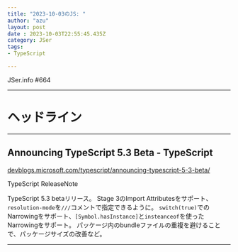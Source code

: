 ```yaml
---
title: "2023-10-03のJS: "
author: "azu"
layout: post
date : 2023-10-03T22:55:45.435Z
category: JSer
tags:
- TypeScript

---
```


JSer.info #664

----

<h1 class="site-genre">ヘッドライン</h1>

----

## Announcing TypeScript 5.3 Beta - TypeScript
[devblogs.microsoft.com/typescript/announcing-typescript-5-3-beta/](https://devblogs.microsoft.com/typescript/announcing-typescript-5-3-beta/ "Announcing TypeScript 5.3 Beta - TypeScript")
<p class="jser-tags jser-tag-icon"><span class="jser-tag">TypeScript</span> <span class="jser-tag">ReleaseNote</span></p>

TypeScript 5.3 betaリリース。
Stage 3のImport Attributesをサポート、`resolution-mode`を`///`コメントで指定できるように。
`switch(true)`でのNarrowingをサポート、`[Symbol.hasInstance]`と`insteanceof`を使ったNarrowingをサポート。
パッケージ内のbundleファイルの重複を避けることで、パッケージサイズの改善など。


----
